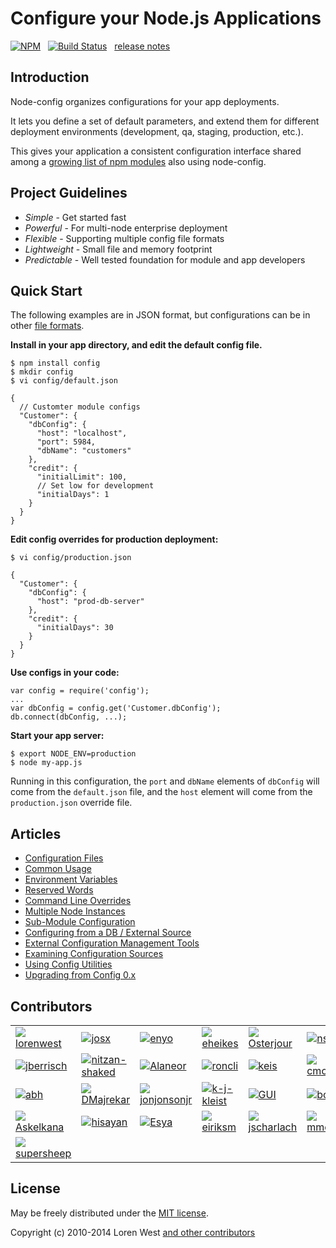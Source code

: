 Configure your Node.js Applications
===================================

[![NPM](https://nodei.co/npm/config.svg?downloads=true&stars=true)](https://nodei.co/npm/config/)&nbsp;&nbsp;
[![Build Status](https://secure.travis-ci.org/lorenwest/node-config.svg?branch=master)](https://travis-ci.org/lorenwest/node-config)&nbsp;&nbsp;
[release notes](https://github.com/lorenwest/node-config/blob/master/History.md)

Introduction
------------

Node-config organizes configurations for your app deployments.

It lets you define a set of default parameters,
and extend them for different deployment environments (development, qa,
staging, production, etc.).

This gives your application a consistent configuration interface shared among a
[growing list of npm modules](https://www.npmjs.org/browse/depended/config) also using node-config.

Project Guidelines
------------------

* *Simple* - Get started fast
* *Powerful* - For multi-node enterprise deployment
* *Flexible* - Supporting multiple config file formats
* *Lightweight* - Small file and memory footprint
* *Predictable* - Well tested foundation for module and app developers

Quick Start
---------------
The following examples are in JSON format, but configurations can be in other [file formats](https://github.com/lorenwest/node-config/wiki/Configuration-Files#file-formats).

**Install in your app directory, and edit the default config file.**

    $ npm install config
    $ mkdir config
    $ vi config/default.json

    {
      // Customter module configs
      "Customer": {
        "dbConfig": {
          "host": "localhost",
          "port": 5984,
          "dbName": "customers"
        },
        "credit": {
          "initialLimit": 100,
          // Set low for development
          "initialDays": 1
        }
      }
    }

**Edit config overrides for production deployment:**

    $ vi config/production.json

    {
      "Customer": {
        "dbConfig": {
          "host": "prod-db-server"
        },
        "credit": {
          "initialDays": 30
        }
      }
    }

**Use configs in your code:**

    var config = require('config');
    ...
    var dbConfig = config.get('Customer.dbConfig');
    db.connect(dbConfig, ...);

**Start your app server:**

    $ export NODE_ENV=production
    $ node my-app.js

Running in this configuration, the `port` and `dbName` elements of `dbConfig`
will come from the `default.json` file, and the `host` element will
come from the `production.json` override file.

Articles
--------

* [Configuration Files](https://github.com/lorenwest/node-config/wiki/Configuration-Files)
* [Common Usage](https://github.com/lorenwest/node-config/wiki/Common-Usage)
* [Environment Variables](https://github.com/lorenwest/node-config/wiki/Environment-Variables)
* [Reserved Words](https://github.com/lorenwest/node-config/wiki/Reserved-Words)
* [Command Line Overrides](https://github.com/lorenwest/node-config/wiki/Command-Line-Overrides)
* [Multiple Node Instances](https://github.com/lorenwest/node-config/wiki/Multiple-Node-Instances)
* [Sub-Module Configuration](https://github.com/lorenwest/node-config/wiki/Sub-Module-Configuration)
* [Configuring from a DB / External Source](https://github.com/lorenwest/node-config/wiki/Configuring-from-an-External-Source)
* [External Configuration Management Tools](https://github.com/lorenwest/node-config/wiki/External-Configuration-Management-Tools)
* [Examining Configuration Sources](https://github.com/lorenwest/node-config/wiki/Examining-Configuration-Sources)
* [Using Config Utilities](https://github.com/lorenwest/node-config/wiki/Using-Config-Utilities)
* [Upgrading from Config 0.x](https://github.com/lorenwest/node-config/wiki/Upgrading-From-Config-0.x)

Contributors
------------
<table id="contributors"><tr><td><img src=https://avatars.githubusercontent.com/u/373538?v=2><a href="https://github.com/lorenwest">lorenwest</a></td><td><img src=https://avatars.githubusercontent.com/u/791137?v=2><a href="https://github.com/josx">josx</a></td><td><img src=https://avatars.githubusercontent.com/u/133277?v=2><a href="https://github.com/enyo">enyo</a></td><td><img src=https://avatars.githubusercontent.com/u/1656140?v=2><a href="https://github.com/eheikes">eheikes</a></td><td><img src=https://avatars.githubusercontent.com/u/506460?v=2><a href="https://github.com/Osterjour">Osterjour</a></td><td><img src=https://avatars.githubusercontent.com/u/842998?v=2><a href="https://github.com/nsabovic">nsabovic</a></td></tr><tr><td><img src=https://avatars.githubusercontent.com/u/145742?v=2><a href="https://github.com/jberrisch">jberrisch</a></td><td><img src=https://avatars.githubusercontent.com/u/1918551?v=2><a href="https://github.com/nitzan-shaked">nitzan-shaked</a></td><td><img src=https://avatars.githubusercontent.com/u/3058150?v=2><a href="https://github.com/Alaneor">Alaneor</a></td><td><img src=https://avatars.githubusercontent.com/u/498929?v=2><a href="https://github.com/roncli">roncli</a></td><td><img src=https://avatars.githubusercontent.com/u/125062?v=2><a href="https://github.com/keis">keis</a></td><td><img src=https://avatars.githubusercontent.com/u/157303?v=2><a href="https://github.com/cmcculloh">cmcculloh</a></td></tr><tr><td><img src=https://avatars.githubusercontent.com/u/16861?v=2><a href="https://github.com/abh">abh</a></td><td><img src=https://avatars.githubusercontent.com/u/28898?v=2><a href="https://github.com/DMajrekar">DMajrekar</a></td><td><img src=https://avatars.githubusercontent.com/u/2533984?v=2><a href="https://github.com/jonjonsonjr">jonjonsonjr</a></td><td><img src=https://avatars.githubusercontent.com/u/157474?v=2><a href="https://github.com/k-j-kleist">k-j-kleist</a></td><td><img src=https://avatars.githubusercontent.com/u/12112?v=2><a href="https://github.com/GUI">GUI</a></td><td><img src=https://avatars.githubusercontent.com/u/811927?v=2><a href="https://github.com/bolgovr">bolgovr</a></td></tr><tr><td><img src=https://avatars.githubusercontent.com/u/672821?v=2><a href="https://github.com/Askelkana">Askelkana</a></td><td><img src=https://avatars.githubusercontent.com/u/941125?v=2><a href="https://github.com/hisayan">hisayan</a></td><td><img src=https://avatars.githubusercontent.com/u/937179?v=2><a href="https://github.com/Esya">Esya</a></td><td><img src=https://avatars.githubusercontent.com/u/865153?v=2><a href="https://github.com/eiriksm">eiriksm</a></td><td><img src=https://avatars.githubusercontent.com/u/1087986?v=2><a href="https://github.com/jscharlach">jscharlach</a></td><td><img src=https://avatars.githubusercontent.com/u/3645924?v=2><a href="https://github.com/mmoczulski">mmoczulski</a></td></tr><tr><td><img src=https://avatars.githubusercontent.com/u/430817?v=2><a href="https://github.com/supersheep">supersheep</a></td></tr></table>

License
-------

May be freely distributed under the [MIT license](https://raw.githubusercontent.com/lorenwest/node-config/master/LICENSE).

Copyright (c) 2010-2014 Loren West
[and other contributors](https://github.com/lorenwest/node-config/graphs/contributors)

